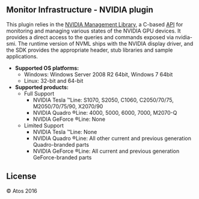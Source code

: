## Monitor Infrastructure - NVIDIA plugin

This plugin relies in the [NVIDIA Management Library](https://developer.nvidia.com/nvidia-management-library-nvml), a C-based [API](NVML_API_Reference_Guide.pdf) for monitoring and managing various states of the NVIDIA GPU devices. It provides a direct access to the queries and commands exposed via nvidia-smi. The runtime version of NVML ships with the NVIDIA display driver, and the SDK provides the appropriate header, stub libraries and sample applications.
  * **Supported OS platforms:**
    * Windows: Windows Server 2008 R2 64bit, Windows 7 64bit
    * Linux: 32-bit and 64-bit
  * **Supported products:**
    * Full Support
      * NVIDIA Tesla ™Line: S1070, S2050, C1060, C2050/70/75, M2050/70/75/90, X2070/90
      * NVIDIA Quadro ®Line: 4000, 5000, 6000, 7000, M2070-Q
      * NVIDIA GeForce ®Line: None
    * Limited Support
      * NVIDIA Tesla ™Line: None
      * NVIDIA Quadro ®Line: All other current and previous generation Quadro-branded parts
      * NVIDIA GeForce ®Line: All current and previous generation GeForce-branded parts

## License

  &copy; Atos 2016
